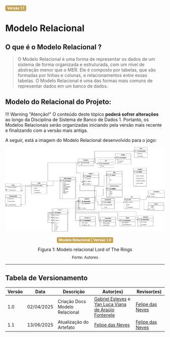 <span style="background-color:#c5a352; color:white; font-size:0.8em; font-weight: bold; padding:2px 6px; border-radius:4px;">Versão 1.1</span>

# Modelo Relacional 

## O que é o Modelo  Relacional ?

> O Modelo Relacional é uma forma de representar os dados de um sistema de forma organizada e estruturada, com um nível de abstração menor que o MER. Ele é composto por tabelas, que são formadas por linhas e colunas, e relacionamentos entre essas tabelas. O Modelo Relacional é uma das formas mais comuns de representar dados em um banco de dados.

## Modelo do Relacional do Projeto:

!!! Warning "Atenção!"
    O conteúdo deste tópico **poderá sofrer alterações** ao longo da Disciplina de Sistema de Banco de Dados 1. Portanto, os Modelos Relacionais serão organizadas iniciando pela versão mais recente e finalizando com a versão mais antiga.

A seguir, está a imagem do Modelo Relacional desenvolvido para o jogo:

![Versão Atual](../../assets/modeloRelacional.png)


<center>
  <span style="background-color:#c5a352; color:white; font-size:0.8em; font-weight: bold; padding:2px 6px; border-radius:4px;">Modelo Relacional | Versão 1.0</span>
</center>

<div style="text-align: center">
  <p>Figura 1: Modelo relacional Lord of The Rings</p>
  <p style="margin-top: -1%; font-size: 12px">Fonte: Autores</p>
</div>

---

## Tabela de Versionamento

| Versão | Data       | Descrição                                     | Autor(es)                                                             | Revisor(es)                                                          |
|--------|------------|-----------------------------------|-----------------------------------------------------------------------|----------------------------------------------------------------------|
|1.0  |02/04/2025     | Criação Docs Modelo Relacional | [Gabriel Esteves](https://github.com/GabrielMEsteves) e [Yan Luca Viana de Araújo Fontenele](https://github.com/yan-luca)| [Felipe das Neves](https://github.com/FelipeFreire-gf) |
|1.1  |13/06/2025     | Atualização do Artefato | [Felipe das Neves](https://github.com/FelipeFreire-gf) | [Felipe das Neves](https://github.com/FelipeFreire-gf) |
